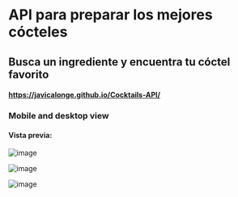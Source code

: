 # API para preparar los mejores cócteles

## Busca un ingrediente y encuentra tu cóctel favorito

#### https://javicalonge.github.io/Cocktails-API/

### Mobile and desktop view

#### Vista previa:

![image](https://github.com/user-attachments/assets/bf00fb08-975e-47ec-8d29-65597f2155aa)


![image](https://github.com/user-attachments/assets/888c6138-7559-4932-bd76-882b612e9d5e)

![image](https://github.com/user-attachments/assets/19a20169-c1cb-42c1-93a6-3e5a9c54dc6a)
